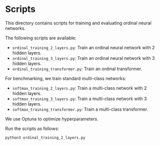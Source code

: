 # Scripts

This directory contains scripts for training and evaluating ordinal neural networks.

The following scripts are available:

- `ordinal_training_2_layers.py`: Train an ordinal neural network with 2 hidden layers.
- `ordinal_training_3_layers.py`: Train an ordinal neural network with 3 hidden layers.
- `ordinal_training_transformer.py`: Train an ordinal transformer.

For benchmarking, we train standard multi-class networks:

- `softmax_training_2_layers.py`: Train a multi-class network with 2 hidden layers.
- `softmax_training_3_layers.py`: Train a multi-class network with 3 hidden layers.
- `softmax_training_transformer.py`: Train a multi-class transformer.

We use Optuna to optimize hyperparameters.

Run the scripts as follows:
    
```bash
python3 ordinal_training_2_layers.py
```
